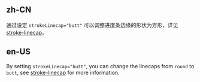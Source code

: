 ## zh-CN

通过设定 `strokeLinecap="butt"` 可以调整进度条边缘的形状为方形，详见 [stroke-linecap](https://developer.mozilla.org/docs/Web/SVG/Attribute/stroke-linecap)。

## en-US

By setting `strokeLinecap="butt"`, you can change the linecaps from `round` to `butt`, see [stroke-linecap](https://developer.mozilla.org/docs/Web/SVG/Attribute/stroke-linecap) for more information.
